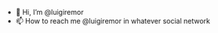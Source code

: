 - 👋 Hi, I’m @luigiremor
- 📫 How to reach me @luigiremor in whatever social network

<!---
luigiremor/luigiremor is a ✨ special ✨ repository because its `README.md` (this file) appears on your GitHub profile.
You can click the Preview link to take a look at your changes.
--->
